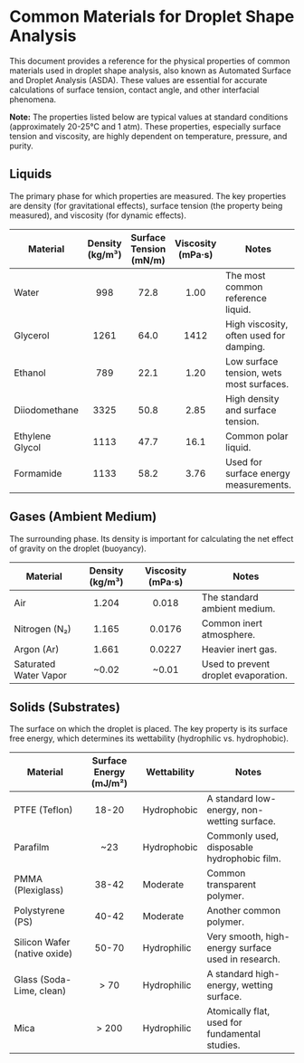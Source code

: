 # Common Materials for Droplet Shape Analysis

This document provides a reference for the physical properties of common materials used in droplet shape analysis, also known as Automated Surface and Droplet Analysis (ASDA). These values are essential for accurate calculations of surface tension, contact angle, and other interfacial phenomena.

**Note:** The properties listed below are typical values at standard conditions (approximately 20-25°C and 1 atm). These properties, especially surface tension and viscosity, are highly dependent on temperature, pressure, and purity.

## Liquids

The primary phase for which properties are measured. The key properties are density (for gravitational effects), surface tension (the property being measured), and viscosity (for dynamic effects).

| Material          | Density (kg/m³) | Surface Tension (mN/m) | Viscosity (mPa·s) | Notes                               |
| ----------------- | :---------------: | :--------------------: | :---------------: | ----------------------------------- |
| Water             | 998               | 72.8                   | 1.00              | The most common reference liquid.   |
| Glycerol          | 1261              | 64.0                   | 1412              | High viscosity, often used for damping. |
| Ethanol           | 789               | 22.1                   | 1.20              | Low surface tension, wets most surfaces. |
| Diiodomethane     | 3325              | 50.8                   | 2.85              | High density and surface tension.   |
| Ethylene Glycol   | 1113              | 47.7                   | 16.1              | Common polar liquid.                |
| Formamide         | 1133              | 58.2                   | 3.76              | Used for surface energy measurements. |

## Gases (Ambient Medium)

The surrounding phase. Its density is important for calculating the net effect of gravity on the droplet (buoyancy).

| Material        | Density (kg/m³) | Viscosity (mPa·s) | Notes                               |
| --------------- | :---------------: | :---------------: | ----------------------------------- |
| Air             | 1.204             | 0.018             | The standard ambient medium.        |
| Nitrogen (N₂)   | 1.165             | 0.0176            | Common inert atmosphere.            |
| Argon (Ar)      | 1.661             | 0.0227            | Heavier inert gas.                  |
| Saturated Water Vapor | ~0.02       | ~0.01             | Used to prevent droplet evaporation. |

## Solids (Substrates)

The surface on which the droplet is placed. The key property is its surface free energy, which determines its wettability (hydrophilic vs. hydrophobic).

| Material                  | Surface Energy (mJ/m²) | Wettability   | Notes                                                 |
| ------------------------- | :--------------------: | ------------- | ----------------------------------------------------- |
| PTFE (Teflon)             | 18-20                  | Hydrophobic   | A standard low-energy, non-wetting surface.           |
| Parafilm                  | ~23                    | Hydrophobic   | Commonly used, disposable hydrophobic film.           |
| PMMA (Plexiglass)         | 38-42                  | Moderate      | Common transparent polymer.                           |
| Polystyrene (PS)          | 40-42                  | Moderate      | Another common polymer.                               |
| Silicon Wafer (native oxide) | 50-70                  | Hydrophilic   | Very smooth, high-energy surface used in research.    |
| Glass (Soda-Lime, clean)  | > 70                   | Hydrophilic   | A standard high-energy, wetting surface.              |
| Mica                      | > 200                  | Hydrophilic   | Atomically flat, used for fundamental studies.        |

